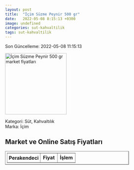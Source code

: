 ```yaml
---
layout: post
title:  "İçim Süzme Peynir 500 gr"
date:   2022-05-08 8:15:13 +0300
image: undefined
categories: sut-kahvaltilik
tags: sut-kahvaltilik
---
```


Son Güncelleme: 2022-05-08 11:15:13

<img src="undefined" width="200" alt="İçim Süzme Peynir 500 gr market fiyatları" />

Kategori: Süt, Kahvaltılık
<br />
Marka: İçim

<h2>Market ve Online Satış Fiyatları</h2>

<table border="1" style="padding: 5px;width:80%;">
  <tr>
    <td style="padding: 5px;"><strong>Perakendeci</strong></td>
    <td><strong>Fiyat</strong></td>
    <td><strong>İşlem</strong></td>
  </tr>
  
</table>
